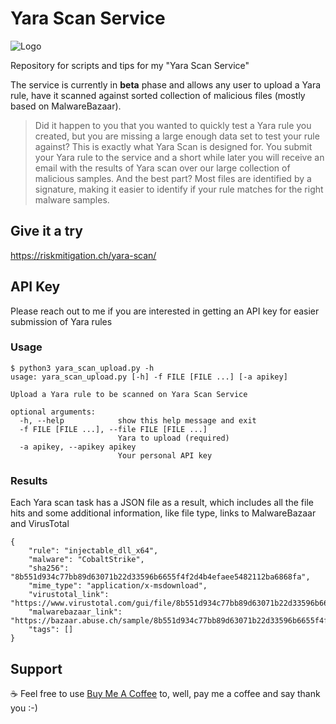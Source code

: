 # Yara Scan Service
![Logo](https://riskmitigation.ch/yara-scan/images/yara_scan.png "Yara Scan Logo")

Repository for scripts and tips for my "Yara Scan Service"

The service is currently in **beta** phase and allows any user to upload a Yara rule, have it scanned against sorted collection of malicious files (mostly based on MalwareBazaar).
> Did it happen to you that you wanted to quickly test a Yara rule you created, but you are missing a large enough data set to test your rule against? This is exactly what Yara Scan is designed for. You submit your Yara rule to the service and a short while later you will receive an email with the results of Yara scan over our large collection of malicious samples. And the best part? Most files are identified by a signature, making it easier to identify if your rule matches for the right malware samples.

## Give it a try ##
https://riskmitigation.ch/yara-scan/

## API Key ##
Please reach out to me if you are interested in getting an API key for easier submission of Yara rules

### Usage ###
```
$ python3 yara_scan_upload.py -h
usage: yara_scan_upload.py [-h] -f FILE [FILE ...] [-a apikey]

Upload a Yara rule to be scanned on Yara Scan Service

optional arguments:
  -h, --help            show this help message and exit
  -f FILE [FILE ...], --file FILE [FILE ...]
                        Yara to upload (required)
  -a apikey, --apikey apikey
                        Your personal API key
```

### Results ###
Each Yara scan task has a JSON file as a result, which includes all the file hits and some additional information, like file type, links to MalwareBazaar and VirusTotal
```
{
    "rule": "injectable_dll_x64",
    "malware": "CobaltStrike",
    "sha256": "8b551d934c77bb89d63071b22d33596b6655f4f2d4b4efaee5482112ba6868fa",
    "mime_type": "application/x-msdownload",
    "virustotal_link": "https://www.virustotal.com/gui/file/8b551d934c77bb89d63071b22d33596b6655f4f2d4b4efaee5482112ba6868fa/detection",
    "malwarebazaar_link": "https://bazaar.abuse.ch/sample/8b551d934c77bb89d63071b22d33596b6655f4f2d4b4efaee5482112ba6868fa/",
    "tags": []
}
```

## Support ##
☕ Feel free to use [Buy Me A Coffee](https://www.buymeacoffee.com/corsin) to, well, pay me a coffee and say thank you :-)
